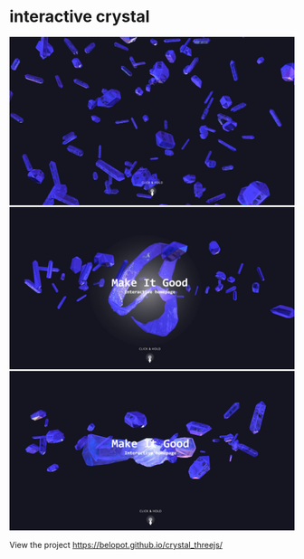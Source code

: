 # interactive crystal

![Bagel](https://github.com/belopot/crystal_threejs/blob/master/screenshots/1.JPG)
![Bagel](https://github.com/belopot/crystal_threejs/blob/master/screenshots/2.JPG)
![Bagel](https://github.com/belopot/crystal_threejs/blob/master/screenshots/3.JPG)

View the project
https://belopot.github.io/crystal_threejs/

